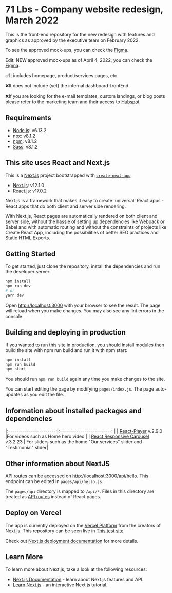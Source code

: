 # 71 Lbs - Company website redesign, March 2022

This is the front-end repository for the new redesign with features and graphics as approved by the executive team on February 2022.

To see the approved mock-ups, you can check the [Figma](https://www.figma.com/file/sYMX24jwkYYIIe3zTdgcAa/71lbs-UI?node-id=206%3A210).

Edit: NEW approved mock-ups as of April 4, 2022, you can check the [Figma](https://www.figma.com/file/sYMX24jwkYYIIe3zTdgcAa/71lbs-UI?node-id=206%3A2100).

✅It includes homepage, product/services pages, etc.

❌It does not include (yet) the internal dashboard-frontEnd.

❌If you are looking for the e-mail templates, custom landings, or blog posts please refer to the marketing team and their access to [Hubspot](https://app.hubspot.com/website/5470644/blog/posts)

## Requirements

- [Node.js](https://nodejs.org/): v6.13.2
- [npx](https://www.npmjs.com/package/npx): v8.1.2
- [npm](https://github.com/npm/cli): v8.1.2
- [Sass](https://sass-lang.com/install): v8.1.2

## This site uses React and Next.js

This is a [Next.js](https://nextjs.org/) project bootstrapped with [`create-next-app`](https://github.com/vercel/next.js/tree/canary/packages/create-next-app).

- [Next.js](https://nextjs.org/): v12.1.0
- [React.js](https://reactjs.org/): v17.0.2

Next.js is a framework that makes it easy to create 'universal' React apps - React apps that do both client and server side rendering.

With Next.js, React pages are automatically rendered on both client and server side, without the hassle of setting up dependencies like Webpack or Babel and with automatic routing and without the constraints of projects like Create React App, including the possibilities of better SEO practices and Static HTML Exports.

## Getting Started

To get started, just clone the repository, install the dependencies and run the developer server:

```bash
npm install
npm run dev
# or
yarn dev
```

Open [http://localhost:3000](http://localhost:3000) with your browser to see the result.
The page will reload when you make changes.
You may also see any lint errors in the console.

## Building and deploying in production

If you wanted to run this site in production, you should install modules then build the site with npm run build and run it with npm start:

```bash
npm install
npm run build
npm start
```

You should run `npm run build` again any time you make changes to the site.

You can start editing the page by modifying `pages/index.js`. The page auto-updates as you edit the file.

## Information about installed packages and dependencies

|:-----------------------:|:-------------------------: |
| [React-Player](https://www.npmjs.com/package/react-player) v.2.9.0 |For videos such as Home hero video |
| [React Responsive Carousel](https://www.npmjs.com/package/react-responsive-carousel) v.3.2.23 | For sliders such as the home "Our services" slider and "Testimonial" slider|

## Other information about NextJS

[API routes](https://nextjs.org/docs/api-routes/introduction) can be accessed on [http://localhost:3000/api/hello](http://localhost:3000/api/hello). This endpoint can be edited in `pages/api/hello.js`.

The `pages/api` directory is mapped to `/api/*`. Files in this directory are treated as [API routes](https://nextjs.org/docs/api-routes/introduction) instead of React pages.

## Deploy on Vercel

The app is currently deployed on the [Vercel Platform](https://vercel.com/new?utm_medium=default-template&filter=next.js&utm_source=create-next-app&utm_campaign=create-next-app-readme) from the creators of Next.js. This repository can be seen live in [This test site](https://test71lbs.vercel.app/)

Check out [Next.js deployment documentation](https://nextjs.org/docs/deployment) for more details.

## Learn More

To learn more about Next.js, take a look at the following resources:

- [Next.js Documentation](https://nextjs.org/docs) - learn about Next.js features and API.
- [Learn Next.js](https://nextjs.org/learn) - an interactive Next.js tutorial.
